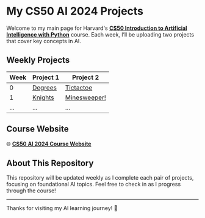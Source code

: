 # My CS50 AI 2024 Projects

Welcome to my main page for Harvard's **[CS50 Introduction to Artificial Intelligence with Python](https://cs50.harvard.edu/ai/2024/)** course. Each week, I’ll be uploading two projects that cover key concepts in AI.

## Weekly Projects

| Week | Project 1                  | Project 2                  |
|------|-----------------------------|-----------------------------|
| 0    | [Degrees](Week0/degrees/)             | [Tictactoe](Week0/tictactoe/)            |
| 1    | [Knights](Week1/knights/)            | [Minesweeper!](Week1/minesweeper/)             |
| ...  | ...                         | ...                         |

## Course Website

🌐 **[CS50 AI 2024 Course Website](https://cs50.harvard.edu/ai/2024/)**

## About This Repository

This repository will be updated weekly as I complete each pair of projects, focusing on foundational AI topics. Feel free to check in as I progress through the course!

---

Thanks for visiting my AI learning journey! 🎉
